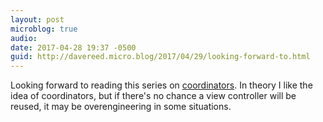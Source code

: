 ```yaml
---
layout: post
microblog: true
audio: 
date: 2017-04-28 19:37 -0500
guid: http://davereed.micro.blog/2017/04/29/looking-forward-to.html
---
```

Looking forward to reading this series on [coordinators](http://khanlou.com/2017/04/migrating-to-coordinators/). In theory I like the idea of coordinators, but if there's no chance a view controller will be reused, it may be overengineering in some situations.
